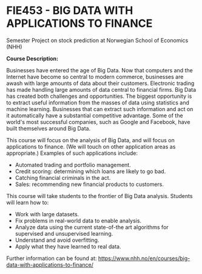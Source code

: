 
# FIE453 - BIG DATA WITH APPLICATIONS TO FINANCE

Semester Project on stock prediction at Norwegian School of Economics (NHH)

**Course Description:**

Businesses have entered the age of Big Data. Now that computers and the Internet have become so central to modern commerce, businesses are awash with large amounts of data about their customers. Electronic trading has made handling large amounts of data central to financial firms. Big Data has created both challenges and opportunities. The biggest opportunity is to extract useful information from the masses of data using statistics and machine learning. Businesses that can extract such information and act on it automatically have a substantial competitive advantage. Some of the world's most successful companies, such as Google and Facebook, have built themselves around Big Data.

This course will focus on the analysis of Big Data, and will focus on applications to finance. (We will touch on other application areas as appropriate.) Examples of such applications include:
* Automated trading and portfolio management.
* Credit scoring: determining which loans are likely to go bad.
* Catching financial criminals in the act.
* Sales: recommending new financial products to customers.

This course will take students to the frontier of Big Data analysis. Students will learn how to:
* Work with large datasets.
* Fix problems in real-world data to enable analysis.
* Analyze data using the current state-of-the art algorithms for supervised and unsupervised learning.
* Understand and avoid overfitting.
* Apply what they have learned to real data.

Further information can be found at:  https://www.nhh.no/en/courses/big-data-with-applications-to-finance/
